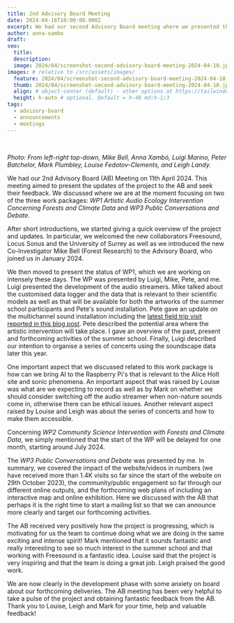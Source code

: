 ```yaml
---
title: 2nd Advisory Board Meeting
date: 2024-04-16T10:00:00.000Z
excerpt: We had our second Advisory Board meeting where we presented the development and status of the project to the Advisory Board and sought their valuable feedback.
author: anna-xambo
draft:
seo:
  title:
  description:
  image: 2024/04/screenshot-second-advisory-board-meeting-2024-04-10.jpg
images: # relative to /src/assets/images/
  feature: 2024/04/screenshot-second-advisory-board-meeting-2024-04-10.jpg
  thumb: 2024/04/screenshot-second-advisory-board-meeting-2024-04-10.jpg
  align: # object-center (default) - other options at https://tailwindcss.com/docs/object-position
  height: h-auto # optional. Default = h-48 md:h-1/3
tags:
  - advisory-board  
  - announcements
  - meetings
---
```


<br />

*Photo: From left-right top-down, Mike Bell, Anna Xambó, Luigi Marino, Peter Batchelor, Mark Plumbley, Louise Fedotov-Clements, and Leigh Landy.*

We had our 2nd Advisory Board (AB) Meeting on 11th April 2024. This meeting aimed to present the updates of the project to the AB and seek their feedback. We discussed where we are at the moment focusing on two of the three work packages: *WP1 Artistic Audio Ecology Intervention Concerning Forests and Climate Data* and *WP3 Public Conversations and Debate*. 

After short introductions, we started giving a quick overview of the project and updates. In particular, we welcomed the new collaborators Freesound, Locus Sonus and the University of Surrey as well as we introduced the new Co-Investigator Mike Bell (Forest Research) to the Advisory Board, who joined us in January 2024.

We then moved to present the status of WP1, which we are working on intensely these days. The WP was presented by Luigi, Mike, Pete, and me. Luigi presented the development of the audio streamers. Mike talked about the customised data logger and the data that is relevant to their scientific models as well as that will be available for both the artworks of the summer school participants and Pete's sound installation. Pete gave an update on the multichannel sound installation including the [latest field trip visit reported in this blog post](/2024/04/09/second-field-trip-to-alice-holt-forest/). Pete described the potential area where the artistic intervention will take place. I gave an overview of the past, present and forthcoming activities of the summer school. Finally, Luigi described our intention to organise a series of concerts using the soundscape data later this year.

One important aspect that we discussed related to this work package is how can we bring AI to the Raspberry Pi's that is relevant to the Alice Holt site and sonic phenomena. An important aspect that was raised by Louise was what are we expecting to record as well as by Mark on whether we should consider switching off the audio streamer when non-nature sounds come in, otherwise there can be ethical issues. Another relevant aspect raised by Louise and Leigh was about the series of concerts and how to make them accessible.

Concerning *WP2 Community Science Intervention with Forests and Climate Data*, we simply mentioned that the start of the WP will be delayed for one month, starting around July 2024. 

The *WP3 Public Conversations and Debate* was presented by me. In summary, we covered the impact of the website/videos in numbers (we have received more than 1.4K visits so far since the start of the website on 29th October 2023), the community/public engagement so far through our different online outputs, and the forthcoming web plans of including an interactive map and online exhibition. Here we discussed with the AB that perhaps it is the right time to start a mailing list so that we can announce more clearly and target our forthcoming activities.

The AB received very positively how the project is progressing, which is motivating for us the team to continue doing what we are doing in the same exciting and intense spirit! Mark mentioned that it sounds fantastic and really interesting to see so much interest in the summer school and that working with Freesound is a fantastic idea. Louise said that the project is very inspiring and that the team is doing a great job. Leigh praised the good work. 

We are now clearly in the development phase with some anxiety on board about our forthcoming deliveries. The AB meeting has been very helpful to take a pulse of the project and obtaining fantastic feedback from the AB. Thank you to Louise, Leigh and Mark for your time, help and valuable feedback!
